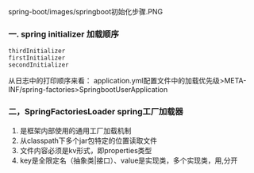 spring-boot/images/springboot初始化步骤.PNG
### 一. spring initializer 加载顺序
```$xslt
thirdInitializer
firstInitializer
secondInitializer
```
从日志中的打印顺序来看：
application.yml配置文件中的加载优先级>META-INF/spring-factories>SpringbootUserApplication

### 二，SpringFactoriesLoader spring工厂加载器
1. 是框架内部使用的通用工厂加载机制
2. 从classpath下多个jar包特定的位置读取文件
3. 文件内容必须是kv形式，即properties类型
4. key是全限定名（抽象类|接口）、value是实现类，多个实现类，用,分开
